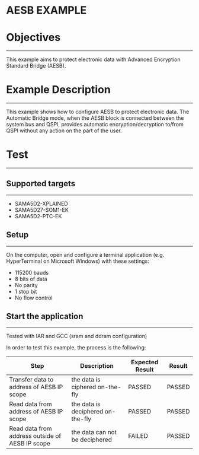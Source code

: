 AESB EXAMPLE
============

# Objectives
------------
This example aims to protect electronic data with Advanced Encryption Standard
Bridge (AESB).

# Example Description
---------------------
This example shows how to configure AESB to protect electronic data. The
Automatic Bridge mode, when the AESB block is connected between the system bus
and QSPI, provides automatic encryption/decryption to/from QSPI without 
any action on the part of the user.

# Test
------
## Supported targets
--------------------
* SAMA5D2-XPLAINED
* SAMA5D27-SOM1-EK
* SAMA5D2-PTC-EK

## Setup
--------
On the computer, open and configure a terminal application
(e.g. HyperTerminal on Microsoft Windows) with these settings:
 - 115200 bauds
 - 8 bits of data
 - No parity
 - 1 stop bit
 - No flow control

## Start the application
------------------------

Tested with IAR and GCC (sram and ddram configuration)

In order to test this example, the process is the following:

Step | Description | Expected Result | Result
-----|-------------|-----------------|-------
Transfer data to address of AESB IP scope | the data is ciphered on-the-fly | PASSED | PASSED
Read data from address of AESB IP scope | the data is deciphered on-the-fly | PASSED | PASSED
Read data from address outside of AESB IP scope | the data can not be deciphered | FAILED | PASSED
